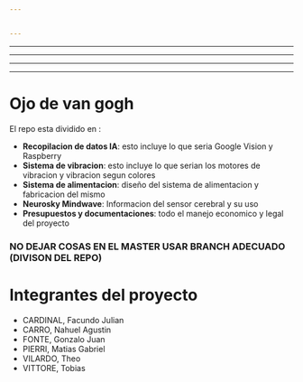 ```yaml
---


---
```


<hr>
<hr>
<hr>
<hr>
<h1 id="ojo-de-van-gogh">Ojo de van gogh</h1>
<p>El repo esta dividido en :</p>
<ul>
<li><strong>Recopilacion de datos IA</strong>: esto incluye lo que seria Google Vision y Raspberry<br> </li><li>
<strong>Sistema de vibracion</strong>: esto incluye lo que serian los motores de vibracion y vibracion segun colores<br></li><li>
<strong>Sistema de alimentacion</strong>: diseño del sistema de alimentacion y fabricacion del mismo<br></li><li>
<strong>Neurosky Mindwave</strong>: Informacion del sensor cerebral y su uso<br>
</li><li><strong>Presupuestos y documentaciones</strong>: todo el manejo economico y legal del proyecto</li>
</ul>
<h3 id="no-dejar-cosas-en-el-master-usar-branch-adecuado-divison-del-repo">NO DEJAR COSAS EN EL MASTER USAR BRANCH ADECUADO (DIVISON DEL REPO)</h3>
<h1 id="integrantes-del-proyecto">Integrantes del proyecto</h1>
<ul>
<li>CARDINAL, Facundo Julian</li>
<li> CARRO, Nahuel Agustin</li>
<li>
 FONTE, Gonzalo Juan</li>
<li>
 PIERRI, Matias Gabriel</li>
<li>
 VILARDO, Theo</li>
<li>
VITTORE, Tobias</li>
</ul>

